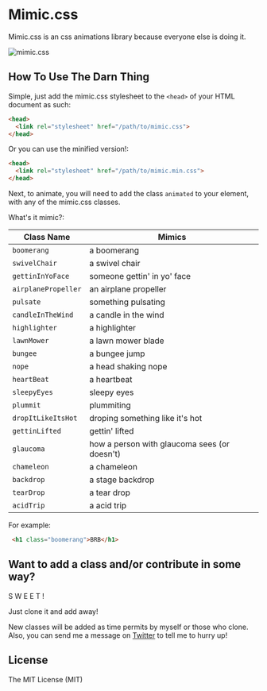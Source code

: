 # Mimic.css

Mimic.css is an css animations library because everyone else is doing it.

![mimic.css](https://github.com/erictreacy/mimic.css/blob/master/images/mimic.png?raw=true)

## How To Use The Darn Thing

Simple, just add the mimic.css stylesheet to the `<head>` of your HTML document as such: 

```html
<head>
  <link rel="stylesheet" href="/path/to/mimic.css">
</head>
```
Or you can use the minified version!: 

```html
<head>
  <link rel="stylesheet" href="/path/to/mimic.min.css">
</head>
```

Next, to animate, you will need to add the class `animated` to your element, with any of the mimic.css classes.

What's it mimic?:

| Class Name | Mimics |
|-------------|-------------|
| `boomerang` | a boomerang |
| `swivelChair` | a swivel chair |
| `gettinInYoFace` | someone gettin' in yo' face |
| `airplanePropeller` | an airplane propeller |
| `pulsate` | something pulsating |
| `candleInTheWind` | a candle in the wind |
| `highlighter` | a highlighter |
| `lawnMower` | a lawn mower blade |
| `bungee` | a bungee jump |
| `nope` | a head shaking nope |
| `heartBeat` | a heartbeat |
| `sleepyEyes` | sleepy eyes |
| `plummit` | plummiting |
| `dropItLikeItsHot` | droping something like it's hot |
| `gettinLifted` | gettin' lifted |
| `glaucoma` | how a person with glaucoma sees (or doesn't) |
| `chameleon` | a chameleon |
| `backdrop` | a stage backdrop |
| `tearDrop` | a tear drop |
| `acidTrip` | a acid trip |


For example: 
```html
 <h1 class="boomerang">BRB</h1>
```

## Want to add a class and/or contribute in some way?

S W E E T ! 

Just clone it and add away!

New classes will be added as time permits by myself or those who clone. 
Also, you can send me a message on [Twitter](http://twitter.com/voneags) to tell me to hurry up!


## License

The MIT License (MIT)

